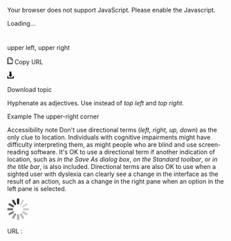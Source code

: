 Your browser does not support JavaScript. Please enable the Javascript.

Loading...

# 

upper left, upper right

![Copy URL](upper-left-upper-right_files/Copy.png)
Copy URL

![Download](upper-left-upper-right_files/Download.png)

Download topic

Hyphenate as adjectives. Use instead of *top left* and *top right*. 

Example The upper-right corner

Accessibility note Don't use directional terms (*left, right, up, down*)
as the only clue to location. Individuals with
cognitive impairments might have difficulty interpreting them, as
might people who are blind and use screen-reading
software. It's OK to use a directional term if another indication of
location, such as *in the Save As dialog box*, *on the Standard toolbar*, or *in the title bar*,
is also included. Directional terms are also OK to use when a
sighted user with dyslexia can clearly see a change in the interface as
the result of an action, such as a change in the right pane when an
option in the left pane is selected.

![In progress](upper-left-upper-right_files/activity-large.gif)

URL :
